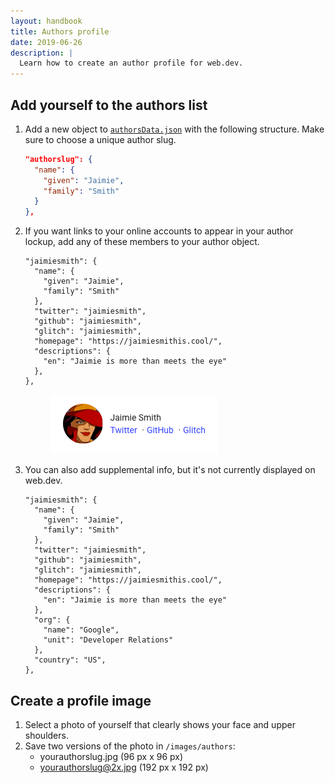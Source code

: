 ```yaml
---
layout: handbook
title: Authors profile
date: 2019-06-26
description: |
  Learn how to create an author profile for web.dev.
---
```


## Add yourself to the authors list
1. Add a new object to [`authorsData.json`](https://github.com/GoogleChrome/web.dev/blob/master/src/site/_data/authorsData.json) with the following structure. Make sure to choose a unique author slug.

    ```json
    "authorslug": {
      "name": {
        "given": "Jaimie",
        "family": "Smith"
      }
    },
    ```

1. If you want links to your online accounts to appear in your author lockup, add any of these members to your author object.

    ```json/5-7
    "jaimiesmith": {
      "name": {
        "given": "Jaimie",
        "family": "Smith"
      },
      "twitter": "jaimiesmith",
      "github": "jaimiesmith",
      "glitch": "jaimiesmith",
      "homepage": "https://jaimiesmithis.cool/",
      "descriptions": {
        "en": "Jaimie is more than meets the eye"
      },
    },
    ```

    <figure class="w-figure">
      <img class="w-screenshot" src="./lockup.png" alt="Screenshot of an author lockup">
    </figure>

1. You can also add supplemental info, but it's not currently displayed on web.dev.

    ```json/8-16
    "jaimiesmith": {
      "name": {
        "given": "Jaimie",
        "family": "Smith"
      },
      "twitter": "jaimiesmith",
      "github": "jaimiesmith",
      "glitch": "jaimiesmith",
      "homepage": "https://jaimiesmithis.cool/",
      "descriptions": {
        "en": "Jaimie is more than meets the eye"
      },
      "org": {
        "name": "Google",
        "unit": "Developer Relations"
      },
      "country": "US",
    },
    ```

## Create a profile image
1. Select a photo of yourself that clearly shows your face and upper shoulders.
1. Save two versions of the photo in `/images/authors`:
    * yourauthorslug.jpg (96 px x 96 px)
    * yourauthorslug@2x.jpg (192 px x 192 px)
